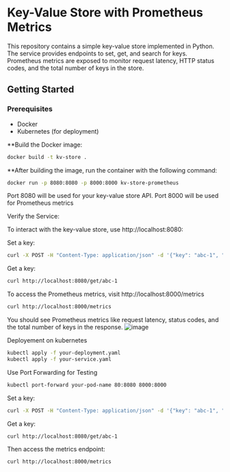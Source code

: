 # Key-Value Store with Prometheus Metrics

This repository contains a simple key-value store implemented in Python. The service provides endpoints to set, get, and search for keys. Prometheus metrics are exposed to monitor request latency, HTTP status codes, and the total number of keys in the store.

## Getting Started

### Prerequisites

- Docker
- Kubernetes (for deployment)

**Build the Docker image:
```bash
docker build -t kv-store .
```
**After building the image, run the container with the following command:
```bash
docker run -p 8080:8080 -p 8000:8000 kv-store-prometheus
```
Port 8080 will be used for your key-value store API.
Port 8000 will be used for Prometheus metrics

Verify the Service:

To interact with the key-value store, use http://localhost:8080:

Set a key:
 ```bash
curl -X POST -H "Content-Type: application/json" -d '{"key": "abc-1", "value": "123"}' http://localhost:8080/set
 ```
Get a key:
```bash
curl http://localhost:8080/get/abc-1
```
To access the Prometheus metrics, visit http://localhost:8000/metrics 
```bash
curl http://localhost:8000/metrics
```
You should see Prometheus metrics like request latency, status codes, and the total number of keys in the response.
![image](https://github.com/user-attachments/assets/e6b22707-5a28-4766-b6a4-13aaf649db55)

Deployement on kubernetes
```bash
kubectl apply -f your-deployment.yaml
kubectl apply -f your-service.yaml
```
Use Port Forwarding for Testing
```bash
kubectl port-forward your-pod-name 80:8080 8000:8000 
```
Set a key:
 ```bash
curl -X POST -H "Content-Type: application/json" -d '{"key": "abc-1", "value": "123"}' http://localhost:8080/set
 ```
Get a key:
```bash
curl http://localhost:8080/get/abc-1
```
Then access the metrics endpoint:

```bash
curl http://localhost:8000/metrics
```









